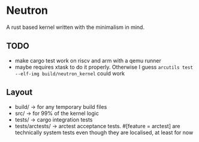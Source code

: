 # Neutron

A rust based kernel written with the minimalism in mind.

## TODO

- make cargo test work on riscv and arm with a qemu runner
- maybe requires xtask to do it properly. Otherwise I guess `arcutils test --elf-img build/neutron_kernel` could work

## Layout

- build/ -> for any temporary build files
- src/ -> for 99% of the kernel logic
- tests/ -> cargo integration tests
- tests/arctests/ -> arctest acceptance tests. #[feature = arctest] are technically system tests even though they are localised, at least for now
